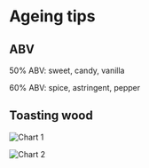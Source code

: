# Ageing tips

## ABV

50% ABV: sweet, candy, vanilla

60% ABV: spice, astringent, pepper

## Toasting wood

![Chart 1](https://github.com/riencroonenborghs/distilling/blob/master/notes/flavor-profile-of-toasting-oak-chips-temperature-vs-time-1?raw=true "Chart 1")

![Chart 2](https://github.com/riencroonenborghs/distilling/blob/master/notes/flavor-profile-of-toasting-oak-chips-temperature-vs-time?raw=true "Chart 2")
